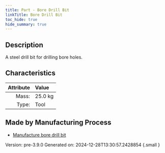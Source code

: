 ```yaml
---
title: Part - Bore Drill Bit
linkTitle: Bore Drill Bit
toc_hide: true
hide_summary: true
---
```


## Description
A steel drill bit for drilling bore holes.

## Characteristics

| Attribute      | Value |
|--------:|:------|
|Mass:|25.0 kg|
|Type:|Tool|

## Made by Manufacturing Process

- [Manufacture bore drill bit](/docs/definitions/process/manufacture-bore-drill-bit)



Version: pre-3.9.0 Generated on: 2024-12-28T13:30:57.2428854
{.small }

